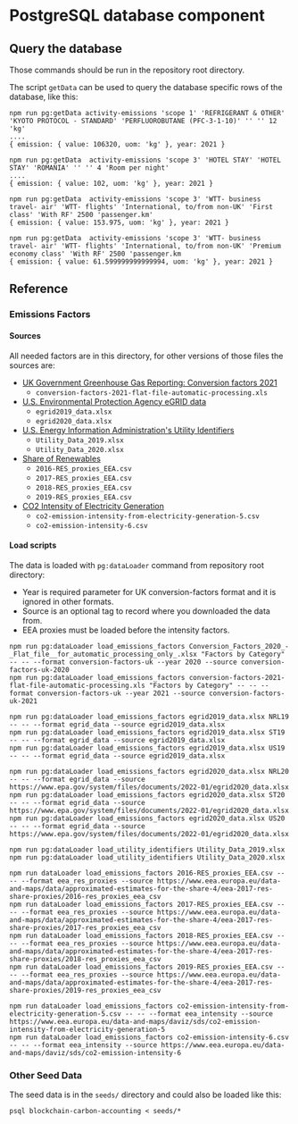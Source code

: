 # PostgreSQL database component

## Query the database

Those commands should be run in the repository root directory.

The script `getData` can be used to query the database specific rows of the database, like this:
```
npm run pg:getData activity-emissions 'scope 1' 'REFRIGERANT & OTHER' 'KYOTO PROTOCOL - STANDARD' 'PERFLUOROBUTANE (PFC-3-1-10)' '' '' 12 'kg'
....
{ emission: { value: 106320, uom: 'kg' }, year: 2021 }

npm run pg:getData  activity-emissions 'scope 3' 'HOTEL STAY' 'HOTEL STAY' 'ROMANIA' '' '' 4 'Room per night'
....
{ emission: { value: 102, uom: 'kg' }, year: 2021 }

npm run pg:getData  activity-emissions 'scope 3' 'WTT- business travel- air' 'WTT- flights' 'International, to/from non-UK' 'First class' 'With RF' 2500 'passenger.km'
{ emission: { value: 153.975, uom: 'kg' }, year: 2021 }

npm run pg:getData  activity-emissions 'scope 3' 'WTT- business travel- air' 'WTT- flights' 'International, to/from non-UK' 'Premium economy class' 'With RF' 2500 'passenger.km
{ emission: { value: 61.599999999999994, uom: 'kg' }, year: 2021 }
```

## Reference

### Emissions Factors

#### Sources

All needed factors are in this directory, for other versions of those files the sources are:

* [UK Government Greenhouse Gas Reporting: Conversion factors 2021](https://www.gov.uk/government/publications/greenhouse-gas-reporting-conversion-factors-2021)
  * `conversion-factors-2021-flat-file-automatic-processing.xls`
* [U.S. Environmental Protection Agency eGRID data](https://www.epa.gov/egrid)
  * `egrid2019_data.xlsx`
  * `egrid2020_data.xlsx`
* [U.S. Energy Information Administration's Utility Identifiers](https://www.eia.gov/electricity/data/eia861)
  * `Utility_Data_2019.xlsx`
  * `Utility_Data_2020.xlsx`
* [Share of Renewables](https://www.eea.europa.eu/data-and-maps/data/approximated-estimates-for-the-share-4/eea-2017-res-share-proxies/2016-res_proxies_eea_csv)
  * `2016-RES_proxies_EEA.csv`
  * `2017-RES_proxies_EEA.csv`
  * `2018-RES_proxies_EEA.csv`
  * `2019-RES_proxies_EEA.csv`
* [CO2 Intensity of Electricity Generation](https://www.eea.europa.eu/data-and-maps/daviz/sds/co2-emission-intensity-from-electricity-generation-5/download.csv)
  * `co2-emission-intensity-from-electricity-generation-5.csv`
  * `co2-emission-intensity-6.csv`

#### Load scripts

The data is loaded with `pg:dataLoader` command from repository root directory:

* Year is required parameter for UK conversion-factors format and it is ignored in other formats.
* Source is an optional tag to record where you downloaded the data from.
* EEA proxies must be loaded before the intensity factors.

```
npm run pg:dataLoader load_emissions_factors Conversion_Factors_2020_-_Flat_file__for_automatic_processing_only_.xlsx "Factors by Category" -- -- --format conversion-factors-uk --year 2020 --source conversion-factors-uk-2020
npm run pg:dataLoader load_emissions_factors conversion-factors-2021-flat-file-automatic-processing.xls "Factors by Category" -- -- --format conversion-factors-uk --year 2021 --source conversion-factors-uk-2021

npm run pg:dataLoader load_emissions_factors egrid2019_data.xlsx NRL19 -- -- --format egrid_data --source egrid2019_data.xlsx
npm run pg:dataLoader load_emissions_factors egrid2019_data.xlsx ST19 -- -- --format egrid_data --source egrid2019_data.xlsx
npm run pg:dataLoader load_emissions_factors egrid2019_data.xlsx US19 -- -- --format egrid_data --source egrid2019_data.xlsx

npm run pg:dataLoader load_emissions_factors egrid2020_data.xlsx NRL20 -- -- --format egrid_data --source https://www.epa.gov/system/files/documents/2022-01/egrid2020_data.xlsx
npm run pg:dataLoader load_emissions_factors egrid2020_data.xlsx ST20 -- -- --format egrid_data --source https://www.epa.gov/system/files/documents/2022-01/egrid2020_data.xlsx
npm run pg:dataLoader load_emissions_factors egrid2020_data.xlsx US20 -- -- --format egrid_data --source https://www.epa.gov/system/files/documents/2022-01/egrid2020_data.xlsx

npm run pg:dataLoader load_utility_identifiers Utility_Data_2019.xlsx
npm run pg:dataLoader load_utility_identifiers Utility_Data_2020.xlsx

npm run dataLoader load_emissions_factors 2016-RES_proxies_EEA.csv -- -- --format eea_res_proxies --source https://www.eea.europa.eu/data-and-maps/data/approximated-estimates-for-the-share-4/eea-2017-res-share-proxies/2016-res_proxies_eea_csv
npm run dataLoader load_emissions_factors 2017-RES_proxies_EEA.csv -- -- --format eea_res_proxies --source https://www.eea.europa.eu/data-and-maps/data/approximated-estimates-for-the-share-4/eea-2017-res-share-proxies/2017-res_proxies_eea_csv
npm run dataLoader load_emissions_factors 2018-RES_proxies_EEA.csv -- -- --format eea_res_proxies --source https://www.eea.europa.eu/data-and-maps/data/approximated-estimates-for-the-share-4/eea-2017-res-share-proxies/2018-res_proxies_eea_csv
npm run dataLoader load_emissions_factors 2019-RES_proxies_EEA.csv -- -- --format eea_res_proxies --source https://www.eea.europa.eu/data-and-maps/data/approximated-estimates-for-the-share-4/eea-2017-res-share-proxies/2019-res_proxies_eea_csv

npm run dataLoader load_emissions_factors co2-emission-intensity-from-electricity-generation-5.csv -- -- --format eea_intensity --source https://www.eea.europa.eu/data-and-maps/daviz/sds/co2-emission-intensity-from-electricity-generation-5
npm run dataLoader load_emissions_factors co2-emission-intensity-6.csv -- -- --format eea_intensity --source https://www.eea.europa.eu/data-and-maps/daviz/sds/co2-emission-intensity-6
```

### Other Seed Data

The seed data is in the `seeds/` directory and could also be loaded like this:
```
psql blockchain-carbon-accounting < seeds/*
```